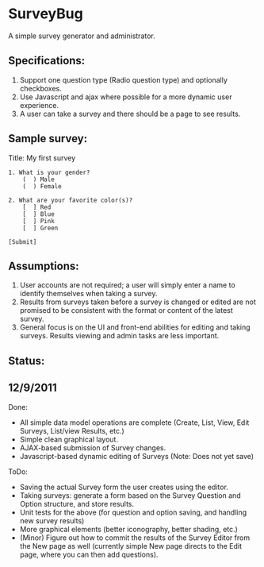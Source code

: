 SurveyBug
=========

A simple survey generator and administrator.

Specifications:
---------------

1. Support one question type (Radio question type) and optionally checkboxes.
2. Use Javascript and ajax where possible for a more dynamic user experience.
3. A user can take a survey and there should be a page to see results.

Sample survey:
--------------

Title: My first survey

	1. What is your gender?
		(  ) Male
		(  ) Female

	2. What are your favorite color(s)?
		[  ] Red
		[  ] Blue
		[  ] Pink
		[  ] Green

	[Submit]

Assumptions:
------------

1. User accounts are not required; a user will simply enter a name to identify themselves when taking a survey.
2. Results from surveys taken before a survey is changed or edited are not promised to be consistent with the format or content of the latest survey.
3. General focus is on the UI and front-end abilities for editing and taking surveys. Results viewing and admin tasks are less important.

Status:
--------

12/9/2011
---------

Done:

* All simple data model operations are complete (Create, List, View, Edit Surveys, List/view Results, etc.)
* Simple clean graphical layout.
* AJAX-based submission of Survey changes.
* Javascript-based dynamic editing of Surveys (Note: Does not yet save)

ToDo:

* Saving the actual Survey form the user creates using the editor.
* Taking surveys: generate a form based on the Survey Question and Option structure, and store results.
* Unit tests for the above (for question and option saving, and handling new survey results)
* More graphical elements (better iconography, better shading, etc.)
* (Minor) Figure out how to commit the results of the Survey Editor from the New page as well (currently simple New page directs to the Edit page, where you can then add questions).

